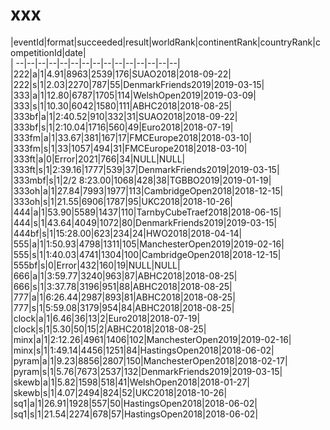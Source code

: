 # xxx


|eventId|format|succeeded|result|worldRank|continentRank|countryRank|competitionId|date|  
|	--|--|--|--|--|--|--|--|--|--|--|--|--|--|--|  
|222|a|1|4.91|8963|2539|176|SUAO2018|2018-09-22|  
|222|s|1|2.03|2270|787|55|DenmarkFriends2019|2019-03-15|  
|333|a|1|12.80|6787|1705|114|WelshOpen2019|2019-03-09|  
|333|s|1|10.30|6042|1580|111|ABHC2018|2018-08-25|  
|333bf|a|1|2:40.52|910|332|31|SUAO2018|2018-09-22|  
|333bf|s|1|2:10.04|1716|560|49|Euro2018|2018-07-19|  
|333fm|a|1|33.67|381|167|17|FMCEurope2018|2018-03-10|  
|333fm|s|1|33|1057|494|31|FMCEurope2018|2018-03-10|  
|333ft|a|0|Error|2021|766|34|NULL|NULL|  
|333ft|s|1|2:39.16|1777|539|37|DenmarkFriends2019|2019-03-15|  
|333mbf|s|1|2/2 8:23.00|1068|428|38|TGBBO2019|2019-01-19|  
|333oh|a|1|27.84|7993|1977|113|CambridgeOpen2018|2018-12-15|  
|333oh|s|1|21.55|6906|1787|95|UKC2018|2018-10-26|  
|444|a|1|53.90|5589|1437|110|TarnbyCubeTraef2018|2018-06-15|  
|444|s|1|43.64|4049|1072|80|DenmarkFriends2019|2019-03-15|  
|444bf|s|1|15:28.00|623|234|24|HWO2018|2018-04-14|  
|555|a|1|1:50.93|4798|1311|105|ManchesterOpen2019|2019-02-16|  
|555|s|1|1:40.03|4741|1304|100|CambridgeOpen2018|2018-12-15|  
|555bf|s|0|Error|432|160|19|NULL|NULL|  
|666|a|1|3:59.77|3240|963|87|ABHC2018|2018-08-25|  
|666|s|1|3:37.78|3196|951|88|ABHC2018|2018-08-25|  
|777|a|1|6:26.44|2987|893|81|ABHC2018|2018-08-25|  
|777|s|1|5:59.08|3179|954|84|ABHC2018|2018-08-25|  
|clock|a|1|6.46|36|13|2|Euro2018|2018-07-19|  
|clock|s|1|5.30|50|15|2|ABHC2018|2018-08-25|  
|minx|a|1|2:12.26|4961|1406|102|ManchesterOpen2019|2019-02-16|  
|minx|s|1|1:49.14|4456|1251|84|HastingsOpen2018|2018-06-02|  
|pyram|a|1|9.23|8856|2807|150|ManchesterOpen2018|2018-02-17|  
|pyram|s|1|5.76|7673|2537|132|DenmarkFriends2019|2019-03-15|  
|skewb|a|1|5.82|1598|518|41|WelshOpen2018|2018-01-27|  
|skewb|s|1|4.07|2494|824|52|UKC2018|2018-10-26|  
|sq1|a|1|26.91|1928|557|50|HastingsOpen2018|2018-06-02|  
|sq1|s|1|21.54|2274|678|57|HastingsOpen2018|2018-06-02|  

